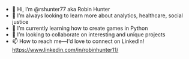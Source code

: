 - 👋 Hi, I’m @rshunter77 aka Robin Hunter
- 👀 I’m always looking to learn more about analytics, healthcare, social justice
- 🌱 I’m currently learning how to create games in Python
- 💞️ I’m looking to collaborate on interesting and unique projects
- 📫 How to reach me—I'd love to connect on LinkedIn! https://www.linkedin.com/in/robinhunter11/

<!---
rshunter77/rshunter77 is a ✨ special ✨ repository because its `README.md` (this file) appears on your GitHub profile.
You can click the Preview link to take a look at your changes.
--->
